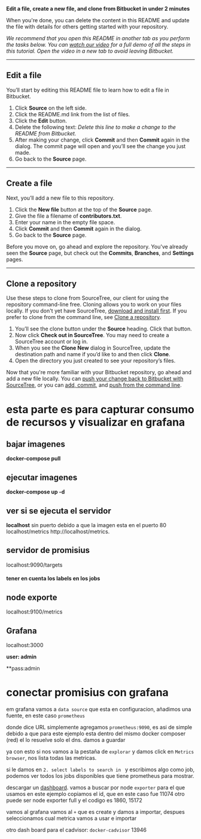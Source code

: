 **Edit a file, create a new file, and clone from Bitbucket in under 2 minutes**

When you're done, you can delete the content in this README and update the file with details for others getting started with your repository.

*We recommend that you open this README in another tab as you perform the tasks below. You can [watch our video](https://youtu.be/0ocf7u76WSo) for a full demo of all the steps in this tutorial. Open the video in a new tab to avoid leaving Bitbucket.*

---

## Edit a file

You’ll start by editing this README file to learn how to edit a file in Bitbucket.

1. Click **Source** on the left side.
2. Click the README.md link from the list of files.
3. Click the **Edit** button.
4. Delete the following text: *Delete this line to make a change to the README from Bitbucket.*
5. After making your change, click **Commit** and then **Commit** again in the dialog. The commit page will open and you’ll see the change you just made.
6. Go back to the **Source** page.

---

## Create a file

Next, you’ll add a new file to this repository.

1. Click the **New file** button at the top of the **Source** page.
2. Give the file a filename of **contributors.txt**.
3. Enter your name in the empty file space.
4. Click **Commit** and then **Commit** again in the dialog.
5. Go back to the **Source** page.

Before you move on, go ahead and explore the repository. You've already seen the **Source** page, but check out the **Commits**, **Branches**, and **Settings** pages.

---

## Clone a repository

Use these steps to clone from SourceTree, our client for using the repository command-line free. Cloning allows you to work on your files locally. If you don't yet have SourceTree, [download and install first](https://www.sourcetreeapp.com/). If you prefer to clone from the command line, see [Clone a repository](https://confluence.atlassian.com/x/4whODQ).

1. You’ll see the clone button under the **Source** heading. Click that button.
2. Now click **Check out in SourceTree**. You may need to create a SourceTree account or log in.
3. When you see the **Clone New** dialog in SourceTree, update the destination path and name if you’d like to and then click **Clone**.
4. Open the directory you just created to see your repository’s files.

Now that you're more familiar with your Bitbucket repository, go ahead and add a new file locally. You can [push your change back to Bitbucket with SourceTree](https://confluence.atlassian.com/x/iqyBMg), or you can [add, commit,](https://confluence.atlassian.com/x/8QhODQ) and [push from the command line](https://confluence.atlassian.com/x/NQ0zDQ).


# esta parte es para capturar consumo de recursos y visualizar en grafana

## bajar imagenes
**docker-compose pull**
## ejecutar imagenes
**docker-compose up -d**
## ver si se ejecuta el servidor
**localhost**
sin puerto debido a que la imagen esta en el puerto 80
localhost/metrics
http://localhost/metrics.

## servidor de promisius
localhost:9090/targets
#### tener en cuenta los labels en los jobs

## node exporte
localhost:9100/metrics

## Grafana
localhost:3000

**user: admin**

**pass:admin

# conectar promisius con grafana
 em grafana vamos a `data source` que esta en configuracion, añadimos una fuente, en este caso  `prometheus`

donde dice URL simplemente agregamos `prometheus:9090`, es asi de simple debido a que para este ejemplo esta dentro del mismo docker composer (red) el lo resuelve solo el dns. damos a guardar

ya con esto si nos vamos a la pestaña de `explorar` y damos click en `Metrics browser`, nos lista todas las metricas.

si le damos en `2. select labels to search in ` y escribimos algo como job, podemos ver todos los jobs disponibles que tiene prometheus para mostrar.

descargar un [dashboard](https://grafana.com/grafana/dashboards/).
vamos a buscar por node `exporter`
para el que usamos en este ejemplo copiamos el id, que en este caso fue 11074
otro puede ser node exporter full y el codigo es 1860, 15172

vamos al grafana vamos al `+` que es create y damos a importar, despues seleccionamos cual metrica vamos a usar e importar 

otro dash board para el cadvisor:
`docker-cadvisor`  13946